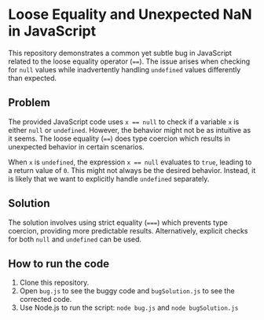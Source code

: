 # Loose Equality and Unexpected NaN in JavaScript

This repository demonstrates a common yet subtle bug in JavaScript related to the loose equality operator (`==`). The issue arises when checking for `null` values while inadvertently handling `undefined` values differently than expected.

## Problem

The provided JavaScript code uses `x == null` to check if a variable `x` is either `null` or `undefined`. However, the behavior might not be as intuitive as it seems.  The loose equality (`==`) does type coercion which results in unexpected behavior in certain scenarios.

When `x` is `undefined`, the expression `x == null` evaluates to `true`, leading to a return value of `0`.  This might not always be the desired behavior. Instead, it is likely that we want to explicitly handle `undefined` separately.

## Solution

The solution involves using strict equality (`===`) which prevents type coercion, providing more predictable results.  Alternatively, explicit checks for both `null` and `undefined` can be used.

## How to run the code

1. Clone this repository.
2. Open `bug.js` to see the buggy code and `bugSolution.js` to see the corrected code.
3. Use Node.js to run the script:  `node bug.js` and `node bugSolution.js`